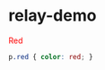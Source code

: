 # relay-demo

<style type="text/css">
p.red { color: red; }
</style>

<p class="red">Red</p>

```css
p.red { color: red; }
```
